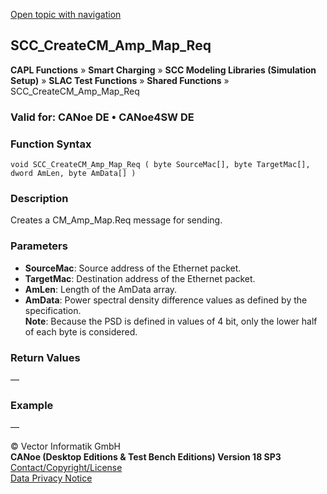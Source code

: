 [Open topic with navigation](../../../../../CANoeDEFamily.htm#Topics/CAPLFunctions/SmartCharging/Functions/CAPLfunctionSCCCreateCMAmpMapReq.md)

## SCC_CreateCM_Amp_Map_Req

**CAPL Functions** » **Smart Charging** » **SCC Modeling Libraries (Simulation Setup)** » **SLAC Test Functions** » **Shared Functions** » SCC_CreateCM_Amp_Map_Req

### Valid for: CANoe DE • CANoe4SW DE

### Function Syntax

```plaintext
void SCC_CreateCM_Amp_Map_Req ( byte SourceMac[], byte TargetMac[], dword AmLen, byte AmData[] )
```

### Description

Creates a CM_Amp_Map.Req message for sending.

### Parameters

- **SourceMac**: Source address of the Ethernet packet.
- **TargetMac**: Destination address of the Ethernet packet.
- **AmLen**: Length of the AmData array.
- **AmData**: Power spectral density difference values as defined by the specification.  
  **Note**: Because the PSD is defined in values of 4 bit, only the lower half of each byte is considered.

### Return Values

—

### Example

—

© Vector Informatik GmbH  
**CANoe (Desktop Editions & Test Bench Editions) Version 18 SP3**  
[Contact/Copyright/License](../../../Shared/ContactCopyrightLicense.md)  
[Data Privacy Notice](https://www.vector.com/int/en/company/get-info/privacy-policy/)